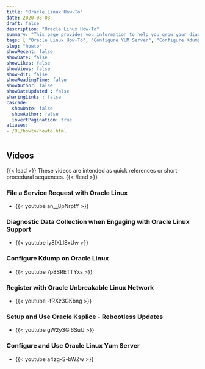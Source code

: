 ```yaml
---
title: "Oracle Linux How-To"
date: 2020-08-03
draft: false
description: "Oracle Linux How-To"
summary: "This page provides you information to help you grow your diagnostic and troubleshooting skillset using Oracle Linux. Whether you are working with traditional, cloud-based, or virtual environments, these skills will progress your knowledge into becoming a better Oracle Linux End-user, DevOps, or System Administrator."
tags: [ "Oracle Linux How-To", "Configure YUM Server", "Configure Kdump" ]
slug: "howto"
showRecent: false
showDate: false
showLikes: false
showViews: false
showEdit: false
showReadingTime: false
showAuthor: false
showDateUpdated : false
sharingLinks : false
cascade:
  showDate: false
  showAuthor: false
  invertPagination: true
aliases:
- /OL/howto/howto.html
---
```


## Videos

{{< lead >}} These videos are intended as quick references or short procedural sequences. {{< /lead >}}

### File a Service Request with Oracle Linux

- {{< youtube an__8pNrptY >}}

### Diagnostic Data Collection when Engaging with Oracle Linux Support

- {{< youtube iy8IXLlSxUw >}}

### Configure Kdump on Oracle Linux

- {{< youtube 7p8SRETTYxs >}}

### Register with Oracle Unbreakable Linux Network

- {{< youtube -fRXz3GKbng >}}

### Setup and Use Oracle Ksplice - Rebootless Updates

- {{< youtube gW2y3GI6SuU >}}

### Configure and Use Oracle Linux Yum Server

- {{< youtube a4zg-S-bWZw >}}

